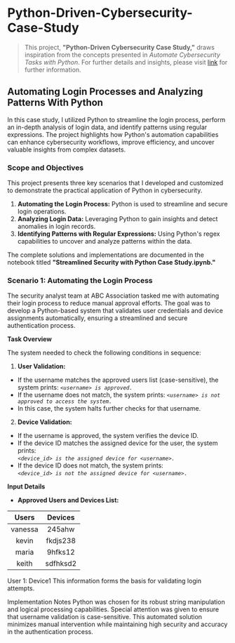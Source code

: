 # Python-Driven-Cybersecurity-Case-Study

> This project, **"Python-Driven Cybersecurity Case Study,"** draws inspiration from the concepts presented in *Automate Cybersecurity Tasks with Python*. For further details and insights, please visit [link](https://www.coursera.org/learn/automate-cybersecurity-tasks-with-python) for further information.

## Automating Login Processes and Analyzing Patterns With Python

In this case study, I utilized Python to streamline the login process, perform an in-depth analysis of login data, and identify patterns using regular expressions. The project highlights how Python's automation capabilities can enhance cybersecurity workflows, improve efficiency, and uncover valuable insights from complex datasets.

### Scope and Objectives

This project presents three key scenarios that I developed and customized to demonstrate the practical application of Python in cybersecurity.

1. **Automating the Login Process:** Python is used to streamline and secure login operations.
2. **Analyzing Login Data:** Leveraging Python to gain insights and detect anomalies in login records.
3. **Identifying Patterns with Regular Expressions:** Using Python's regex capabilities to uncover and analyze patterns within the data.

The complete solutions and implementations are documented in the notebook titled **"Streamlined Security with Python Case Study.ipynb."**

### Scenario 1: Automating the Login Process

The security analyst team at ABC Association tasked me with automating their login process to reduce manual approval efforts. The goal was to develop a Python-based system that validates user credentials and device assignments automatically, ensuring a streamlined and secure authentication process.

**Task Overview**

The system needed to check the following conditions in sequence:

1. **User Validation:**

  * If the username matches the approved users list (case-sensitive), the system prints:
    *`<username> is approved.`*
  * If the username does not match, the system prints:
    *`<username> is not approved to access the system.`*
  * In this case, the system halts further checks for that username.

2. **Device Validation:**

  * If the username is approved, the system verifies the device ID.
  * If the device ID matches the assigned device for the user, the system prints: <br />
*`<device_id> is the assigned device for <username>.`*
  * If the device ID does not match, the system prints: <br />
*`<device_id> is not the assigned device for <username>.`*

**Input Details**
* **Approved Users and Devices List:**
  
| Users | Devices |
| :-: | :-: |
| vanessa | 245ahw |
| kevin | fkdjs238 |
| maria | 9hfks12 |
| keith | sdfhksd2 |

User 1: Device1
This information forms the basis for validating login attempts.

Implementation Notes
Python was chosen for its robust string manipulation and logical processing capabilities.
Special attention was given to ensure that username validation is case-sensitive.
This automated solution minimizes manual intervention while maintaining high security and accuracy in the authentication process.









